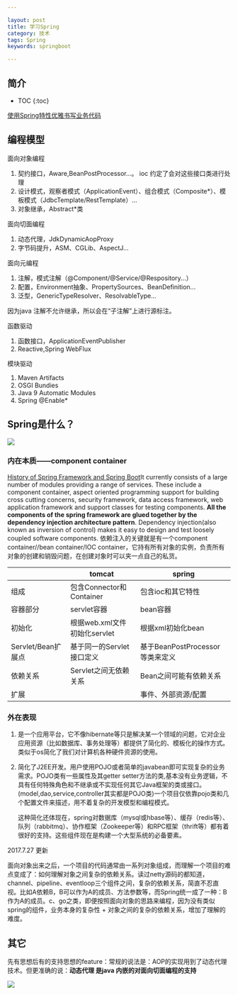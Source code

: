 ```yaml
---

layout: post
title: 学习Spring
category: 技术
tags: Spring
keywords: springboot

---
```


## 简介

* TOC
{:toc}

[使用Spring特性优雅书写业务代码](https://mp.weixin.qq.com/s/94oe5c_7ouE1GbyiPfNg5g)

## 编程模型

面向对象编程

1. 契约接口，Aware,BeanPostProcessor...。 ioc 约定了会对这些接口类进行处理
2. 设计模式，观察者模式（ApplicationEvent）、组合模式（Composite*）、模板模式（JdbcTemplate/RestTemplate）...
3. 对象继承，Abstract*类

面向切面编程

1. 动态代理，JdkDynamicAopProxy
2. 字节码提升，ASM、CGLib、AspectJ...

面向元编程

1. 注解，模式注解（@Component/@Service/@Respository...）
2. 配置，Environment抽象、PropertySources、BeanDefinition...
3. 泛型，GenericTypeResolver、ResolvableType...

因为java 注解不允许继承，所以会在“子注解”上进行源标注。

函数驱动

1. 函数接口，ApplicationEventPublisher
2. Reactive,Spring WebFlux

模块驱动

1. Maven Artifacts
2. OSGI Bundies
3. Java 9 Automatic Modules
4. Spring @Enable*

## Spring是什么？

![](/public/upload/spring/ioc_overview.png)

### 内在本质——component container

[History of Spring Framework and Spring Boot](https://www.quickprogrammingtips.com/spring-boot/history-of-spring-framework-and-spring-boot.html)It currently consists of a large number of modules providing a range of services. These include a component container, aspect oriented programming support for building cross cutting concerns, security framework, data access framework, web application framework and support classes for testing components. **All the components of the spring framework are glued together by the dependency injection architecture pattern**. Dependency injection(also known as inversion of control) makes it easy to design and test loosely coupled software components. 依赖注入的关键就是有一个component container//bean container/IOC container，它持有所有对象的实例，负责所有对象的创建和销毁问题，在创建对象时可以夹一点自己的私货。

||tomcat|spring|
|---|---|---|
|组成|包含Connector和Container|包含ioc和其它特性|
|容器部分|servlet容器|bean容器|
|初始化|根据web.xml文件初始化servlet|根据xml初始化bean|
|Servlet/Bean扩展点|基于同一的Servlet接口定义|基于BeanPostProcessor等类来定义|
|依赖关系|Servlet之间无依赖关系|Bean之间可能有依赖关系|
|扩展||事件、外部资源/配置|

### 外在表现

1. 是一个应用平台，它不像hibernate等只是解决某一个领域的问题，它对企业应用资源（比如数据库、事务处理等）都提供了简化的、模板化的操作方式。类似于os简化了我们对计算机各种硬件资源的使用。
2. 简化了J2EE开发。用户使用POJO或者简单的javabean即可实现复杂的业务需求。POJO类有一些属性及其getter setter方法的类,基本没有业务逻辑，不具有任何特殊角色和不继承或不实现任何其它Java框架的类或接口。(model,dao,service,controller其实都是POJO类)一个项目仅依靠pojo类和几个配置文件来描述，用不着复杂的开发模型和编程模式。

    这种简化还体现在，spring对数据库（mysql或hbase等）、缓存（redis等）、队列（rabbitmq）、协作框架（Zookeeper等）和RPC框架（thrift等）都有着很好的支持。这些组件现在是构建一个大型系统的必备要素。
    
2017.7.27 更新

面向对象出来之后，一个项目的代码通常由一系列对象组成，而理解一个项目的难点变成了：如何理解对象之间复杂的依赖关系。读过netty源码的都知道，channel、pipeline、eventloop三个组件之间，复杂的依赖关系，简直不忍直视。比如A依赖B，B可以作为A的成员、方法参数等，而Spring统一成了一种：B作为A的成员。c、go之类，即便按照面向对象的思路来编程，因为没有类似spring的组件，业务本身的复杂性 + 对象之间的复杂的依赖关系，增加了理解的难度。

## 其它

先有思想后有的支持思想的feature：常规的说法是：AOP的实现用到了动态代理技术。但更准确的说：**动态代理 是java 内嵌的对面向切面编程的支持**

![](/public/upload/spring/spring_features.png)



